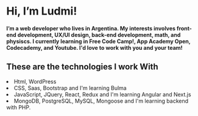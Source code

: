 # Hi, I’m Ludmi!
 #### I’m a web developer who lives in Argentina. My interests involves front-end development, UX/UI design, back-end development, math, and physiscs. I currently learning in Free Code Camp!, App Academy Open, Codecademy, and Youtube. I'd love to work with you and your team!
 ## These are the technologies I work With
 <li>Html, WordPress</li>
 <li>CSS, Saas, Bootstrap and I'm learning Bulma</li>
 <li>JavaScript, JQuery, React, Redux and I'm learning Angular and Next.js</li>
 <li>MongoDB, PostgreSQL, MySQL, Mongoose and I'm learning backend with PHP. </li>
 

